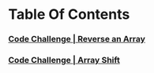 # Table Of Contents

### [Code Challenge | Reverse an Array](challenges/arrayReverse/README.md)
### [Code Challenge | Array Shift](challenges/arrayShift/README.md)